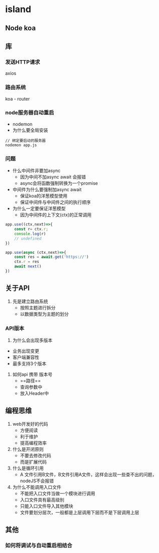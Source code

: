 # island
## Node koa
## 库 
### 发送HTTP请求
axios
### 路由系统
koa - router
### node服务器自动重启
- nodemon
- 为什么要全局安装
```
// 绑定要启动的服务器
nodemon app.js
``` 

### 问题
- 什么中间件非要加async
    - 因为中间不加async await 会报错
    - async会将函数强制转换为一个promise
- 中间件为什么要强制加async await 
    - 保证koa的洋葱模型使用
    - 保证中间件与中间件之间的执行顺序
- 为什么一定要保证洋葱模型
    - 因为中间件的上下文(ctx)的正常调用
```js
app.use((ctx,next)=>{
    const r= ctx.r;
    console.log(r)
    // undefined
})

app.use(async (ctx,next)=>{
    const res = await.get('https://')
    ctx.r = res
    await next()
})

```

## 关于API
1. 先是建立路由系统
    - 按照主题进行拆分
    - 以数据类型为主题的划分
### API版本
1. 为什么会出现多版本
- 业务出现变更
- 客户端兼容性 
- 最多支持3个版本
1. 如何api 携带 版本号
    - ==路径==
    - 查询参数中
    - 放入Header中

## 编程思维
1. web开发好的代码
    - 方便阅读
    - 利于维护
    - 提高编程效率
2. 什么是开闭原则
    - 不要去修改代码
    - 而是扩展代码
3. 什么是循环引用
    - A 文件引用B文件，B文件引用A文件，这样会出现一些查不出的问题，nodeJS不会报错
4. 为什么不能调用入口文件
    - 不能把入口文件当做一个模块进行调用
    - 入口文件具有最高级别
    - 只能入口文件导入其他模块
    - 文件要划分层次，一般都是上层调用下层而不是下层调用上层

## 其他
### 如何将调试与自动重启相结合